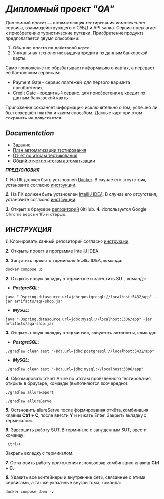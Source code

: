 # ***Дипломный проект "QA"***

Дипломный проект — автоматизация тестирования комплексного сервиса, взаимодействующего с СУБД и API Банка. Сервис предлагает к приобретению туристические путевки. Приобретение продукта предполагается двумя способами:

1. Обычная оплата по дебетовой карте.
2. Уникальная технология: выдача кредита по данным банковской карты.

Само приложение не обрабатывает информацию о картах, а передает ее банковским сервисам:

- Payment Gate - сервис платежей, для первого варианта приобретения;
- Credit Gate - кредитный сервис, для приобретения в кредит по данным банковской карты.

Приложение сохраняет информацию исключительно о том, успешно ли был совершён платёж и каким способом. Данные карт при этом сохранять не допускается.

## ***Documentation***
- [Задание](https://github.com/netology-code/qa-diploma)
- [План автоматизации тестирования](https://github.com/LuNTIK969/DiplomQA/blob/main/documentation/Plan.md)
- [Отчет по итогам тестирования](https://github.com/LuNTIK969/DiplomQA/blob/main/documentation/Report.md)
- [Общий отчет по итогам автоматизации](https://github.com/LuNTIK969/DiplomQA/blob/main/documentation/Summary.md)

***ПРЕДУСЛОВИЯ***

***1.*** На ПК должен быть установлен [Docker](https://www.docker.com/). В случае его отсутствия, установите согласно [инструкции](https://github.com/netology-code/aqa-homeworks/blob/master/docker/installation.md).

***2.*** На ПК должен быть установлен [IntelliJ IDEA](https://www.jetbrains.com/ru-ru/idea/). В случае его отсутствия, установите согласно [инструкции](https://github.com/netology-code/javaqa-homeworks/blob/master/intro/idea.md).

***3.*** Открыт в браузере [репозиторий](https://github.com/LuNTIK969/DiplomQA) GitHub.
***4.*** Используется Google Chrome версии 115 и старше.

## ***ИНСТРУКЦИЯ***

***1.*** Клонировать данный репозиторий согласно [инструкции](https://docs.github.com/ru/repositories/creating-and-managing-repositories/cloning-a-repository#cloning-a-repository)

***2.*** Открыть проект в программе IntelliJ IDEA.

***3.*** Запустить проект в терминале IntelliJ IDEA, команда:

```
docker-compose up
```

***2.*** Открыть новую вкладку в терминале и запустить SUT, команда:

- ***PostgreSQL***:

```
java "-Dspring.datasource.url=jdbc:postgresql://localhost:5432/app" -jar artifacts/aqa-shop.jar
```

- ***MySQL***:

```
java "-Dspring.datasource.url=jdbc:mysql://localhost:3306/app" -jar artifacts/aqa-shop.jar
```

***3.*** Открыть новую вкладку в терминале, запустить автотесты, команда:

- ***PostgreSQL***:

```
./gradlew clean test "-Ddb.url=jdbc:postgresql://localhost:5432/app"
```

- ***MySQL***:

```
./gradlew clean test "-Ddb.url=jdbc:mysql://localhost:3306/app"
```

***4.*** Сформировать отчет Allure по итогам проведенного тестирования, открыть в браузере, команды (выполняются поочередно):

```
./gradlew allureReport
```
```
./gradlew allureServe
```

***5.*** Остановить allureServe после формирования отчёта, комбинация клавиш **Ctrl + C**, после ввести **Y** и нажать Enter. Закрыть вкладку с терминалом.

***6.*** Завершить работу SUT. В терминале с запущенным SUT, ввести команду:

```
 Ctrl+C
```
Закрыть вкладку с терминалом.

***7.*** Остановить работу приложения использовав комбинацию клавиш **Ctrl + C**.

***8.*** Удалить все контейнеры и внутренние сети, связанные с этими сервисами, а так же указанные внутри тома, команда:
```
docker-compose down -v
``` 
